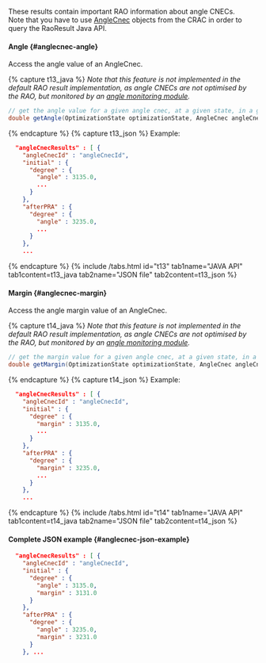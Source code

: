 These results contain important RAO information about angle CNECs.  
Note that you have to use [AngleCnec](/docs/input-data/crac/json#angle-cnecs) objects from the CRAC in order to query the RaoResult Java API.

#### Angle {#anglecnec-angle}
Access the angle value of an AngleCnec.

{% capture t13_java %}
*Note that this feature is not implemented in the default RAO result implementation, as angle CNECs are not optimised
by the RAO, but monitored by an [angle monitoring module](/docs/engine/monitoring/angle-monitoring).*
~~~java
// get the angle value for a given angle cnec, at a given state, in a given angle unit
double getAngle(OptimizationState optimizationState, AngleCnec angleCnec, Unit unit);
~~~
{% endcapture %}
{% capture t13_json %}
Example:
~~~json
  "angleCnecResults" : [ {
    "angleCnecId" : "angleCnecId",
    "initial" : {
      "degree" : {
        "angle" : 3135.0,
        ...
      }
    },
    "afterPRA" : {
      "degree" : {
        "angle" : 3235.0,
        ...
      }
    },
    ...
~~~
{% endcapture %}
{% include /tabs.html id="t13" tab1name="JAVA API" tab1content=t13_java tab2name="JSON file" tab2content=t13_json %}

#### Margin {#anglecnec-margin}
Access the angle margin value of an AngleCnec.

{% capture t14_java %}
*Note that this feature is not implemented in the default RAO result implementation, as angle CNECs are not optimised
by the RAO, but monitored by an [angle monitoring module](/docs/engine/monitoring/angle-monitoring).*
~~~java
// get the margin value for a given angle cnec, at a given state, in a given angle unit
double getMargin(OptimizationState optimizationState, AngleCnec angleCnec, Unit unit);
~~~
{% endcapture %}
{% capture t14_json %}
Example:
~~~json
  "angleCnecResults" : [ {
    "angleCnecId" : "angleCnecId",
    "initial" : {
      "degree" : {
        "margin" : 3135.0,
        ...
      }
    },
    "afterPRA" : {
      "degree" : {
        "margin" : 3235.0,
        ...
      }
    },
    ...
~~~
{% endcapture %}
{% include /tabs.html id="t14" tab1name="JAVA API" tab1content=t14_java tab2name="JSON file" tab2content=t14_json %}

#### Complete JSON example {#anglecnec-json-example}
~~~json
  "angleCnecResults" : [ {
    "angleCnecId" : "angleCnecId",
    "initial" : {
      "degree" : {
        "angle" : 3135.0,
        "margin" : 3131.0
      }
    },
    "afterPRA" : {
      "degree" : {
        "angle" : 3235.0,
        "margin" : 3231.0
      }
    }, ...
~~~